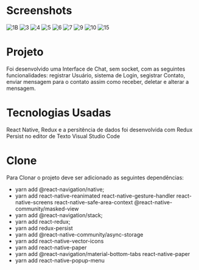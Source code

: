 # Screenshots
![1B](https://user-images.githubusercontent.com/64668717/82744304-03cc8880-9d4d-11ea-9f4b-fb35b8be94d1.jpg)
![3](https://user-images.githubusercontent.com/64668717/82744330-602fa800-9d4d-11ea-8405-b3ee5701d931.jpg)
![4](https://user-images.githubusercontent.com/64668717/82744345-8bb29280-9d4d-11ea-8750-91e29a244406.jpg)
![5](https://user-images.githubusercontent.com/64668717/82744348-8e14ec80-9d4d-11ea-99b5-93eb2bebaac1.jpg)
![6](https://user-images.githubusercontent.com/64668717/82744351-91a87380-9d4d-11ea-903b-4e4682347eb2.jpg)
![7](https://user-images.githubusercontent.com/64668717/82744382-e946df00-9d4d-11ea-8a38-1eaeb7397c29.jpg)
![9](https://user-images.githubusercontent.com/64668717/82744383-eba93900-9d4d-11ea-9b94-98b51a76090f.jpg)
![10](https://user-images.githubusercontent.com/64668717/82744384-eea42980-9d4d-11ea-929b-f4fb89d9d231.jpg)
![15](https://user-images.githubusercontent.com/64668717/82744395-3a56d300-9d4e-11ea-9e85-3254989baf47.jpg)

<h1>
  Projeto 
</h1>
<p>
  Foi desenvolvido uma Interface de Chat, sem socket, 
  com as seguintes funcionalidades: registrar Usuário,  sistema de Login, segistrar Contato, 
  enviar mensagem para o contato assim como receber, deletar e alterar a mensagem.
</p>
<h1>
  Tecnologias Usadas
</h1>
<p>
  React Native, Redux e a persitência de dados foi desenvolvida com Redux Persist no editor de Texto Visual Studio Code
</p>
<h1>
  Clone
</h1>
<p>
  Para Clonar o projeto deve ser adicionado as seguintes dependências:
</p>
 <ul>
  <li>
    yarn add @react-navigation/native;
  </li>
  <li>
    yarn add react-native-reanimated react-native-gesture-handler react-native-screens react-native-safe-area-context @react-native-community/masked-view
  </li>
  <li>
    yarn add @react-navigation/stack;
  </li>
  <li>
      yarn add react-redux;
  </li>
   <li>
      yarn add redux-persist
  </li>
  <li>
      yarn add @react-native-community/async-storage
  </li>
   <li>
      yarn add react-native-vector-icons
   </li>
    <li>
      yarn add react-native-paper
   </li>
   <li>
      yarn add @react-navigation/material-bottom-tabs react-native-paper
   </li>
   <li>
      yarn add react-native-popup-menu
   </li>
 </ul>


